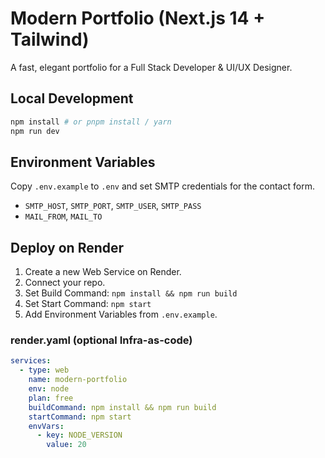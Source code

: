 # Modern Portfolio (Next.js 14 + Tailwind)

A fast, elegant portfolio for a Full Stack Developer & UI/UX Designer.

## Local Development

```bash
npm install # or pnpm install / yarn
npm run dev
```

## Environment Variables

Copy `.env.example` to `.env` and set SMTP credentials for the contact form.

- `SMTP_HOST`, `SMTP_PORT`, `SMTP_USER`, `SMTP_PASS`
- `MAIL_FROM`, `MAIL_TO`

## Deploy on Render

1. Create a new Web Service on Render.
2. Connect your repo.
3. Set Build Command: `npm install && npm run build`
4. Set Start Command: `npm start`
5. Add Environment Variables from `.env.example`.

### render.yaml (optional Infra-as-code)

```yaml
services:
  - type: web
    name: modern-portfolio
    env: node
    plan: free
    buildCommand: npm install && npm run build
    startCommand: npm start
    envVars:
      - key: NODE_VERSION
        value: 20
```
